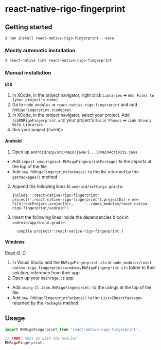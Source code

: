 
# react-native-rigo-fingerprint

## Getting started

`$ npm install react-native-rigo-fingerprint --save`

### Mostly automatic installation

`$ react-native link react-native-rigo-fingerprint`

### Manual installation


#### iOS

1. In XCode, in the project navigator, right click `Libraries` ➜ `Add Files to [your project's name]`
2. Go to `node_modules` ➜ `react-native-rigo-fingerprint` and add `RNRigoFingerprint.xcodeproj`
3. In XCode, in the project navigator, select your project. Add `libRNRigoFingerprint.a` to your project's `Build Phases` ➜ `Link Binary With Libraries`
4. Run your project (`Cmd+R`)<

#### Android

1. Open up `android/app/src/main/java/[...]/MainActivity.java`
  - Add `import com.rigoiot.RNRigoFingerprintPackage;` to the imports at the top of the file
  - Add `new RNRigoFingerprintPackage()` to the list returned by the `getPackages()` method
2. Append the following lines to `android/settings.gradle`:
  	```
  	include ':react-native-rigo-fingerprint'
  	project(':react-native-rigo-fingerprint').projectDir = new File(rootProject.projectDir, 	'../node_modules/react-native-rigo-fingerprint/android')
  	```
3. Insert the following lines inside the dependencies block in `android/app/build.gradle`:
  	```
      compile project(':react-native-rigo-fingerprint')
  	```

#### Windows
[Read it! :D](https://github.com/ReactWindows/react-native)

1. In Visual Studio add the `RNRigoFingerprint.sln` in `node_modules/react-native-rigo-fingerprint/windows/RNRigoFingerprint.sln` folder to their solution, reference from their app.
2. Open up your `MainPage.cs` app
  - Add `using Cl.Json.RNRigoFingerprint;` to the usings at the top of the file
  - Add `new RNRigoFingerprintPackage()` to the `List<IReactPackage>` returned by the `Packages` method


## Usage
```javascript
import RNRigoFingerprint from 'react-native-rigo-fingerprint';

// TODO: What do with the module?
RNRigoFingerprint;
```
  